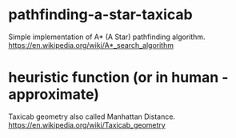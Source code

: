 # pathfinding-a-star-taxicab
Simple implementation of A* (A Star) pathfinding algorithm.  
https://en.wikipedia.org/wiki/A*_search_algorithm

# heuristic function (or in human - approximate)
Taxicab geometry also called Manhattan Distance.  
https://en.wikipedia.org/wiki/Taxicab_geometry
